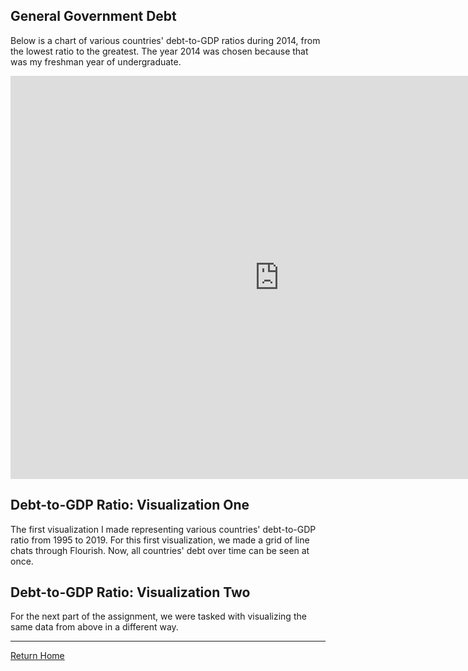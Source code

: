 ## General Government Debt 

Below is a chart of various countries' debt-to-GDP ratios during 2014, from the lowest ratio to the greatest. The year 2014 was chosen because that was my freshman year of undergraduate. 

<iframe src="https://data.oecd.org/chart/6gGg" width="860" height="645" style="border: 0" mozallowfullscreen="true" webkitallowfullscreen="true" allowfullscreen="true"><a href="https://data.oecd.org/chart/6gGg" target="_blank">OECD Chart: General government debt, Total, % of GDP, Annual, 2014</a></iframe>

## Debt-to-GDP Ratio: Visualization One 

The first visualization I made representing various countries' debt-to-GDP ratio from 1995 to 2019. For this first visualization, we made a grid of line chats through Flourish. Now, all countries' debt over time can be seen at once. 

<div class="flourish-embed flourish-chart" data-src="visualisation/5283944"><script src="https://public.flourish.studio/resources/embed.js"></script></div>

## Debt-to-GDP Ratio: Visualization Two 

For the next part of the assignment, we were tasked with visualizing the same data from above in a different way. 

<hr> 

[Return Home](/README.md)

